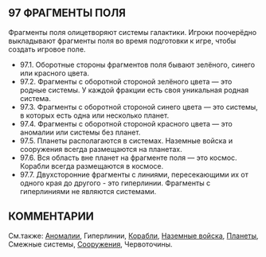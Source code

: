 97 ФРАГМЕНТЫ ПОЛЯ
---

Фрагменты поля олицетворяют системы галактики. Игроки поочерёдно выкладывают фрагменты поля во время подготовки к игре, чтобы создать игровое поле.
* 97.1. Оборотные стороны фрагментов поля бывают зелёного, синего или красного цвета.
* 97.2. Фрагменты с оборотной стороной зелёного цвета — это родные системы. У каждой фракции есть своя уникальная родная система.
* 97.3. Фрагменты с оборотной стороной синего цвета — это системы, в которых есть одна или несколько планет.
* 97.4. Фрагменты с оборотной стороной красного цвета — это аномалии или системы без планет.
* 97.5. Планеты располагаются в системах. Наземные войска и сооружения всегда размещаются на планетах.
* 97.6. Вся область вне планет на фрагменте поля — это космос. Корабли всегда размещаются в космосе.
* 97.7. Двухсторонние фрагменты с линиями, пересекающими их от одного края до другого - это гиперлинии. Фрагменты с гиперлиниями не являются системами.

КОММЕНТАРИИ
---

См.также: [Аномалии](anomalies.md), Гиперлинии, [Корабли](ships.md), [Наземные войска](ground_forces.md), [Планеты](planets.md), Смежные системы, [Сооружения](structures.md), Червоточины.
